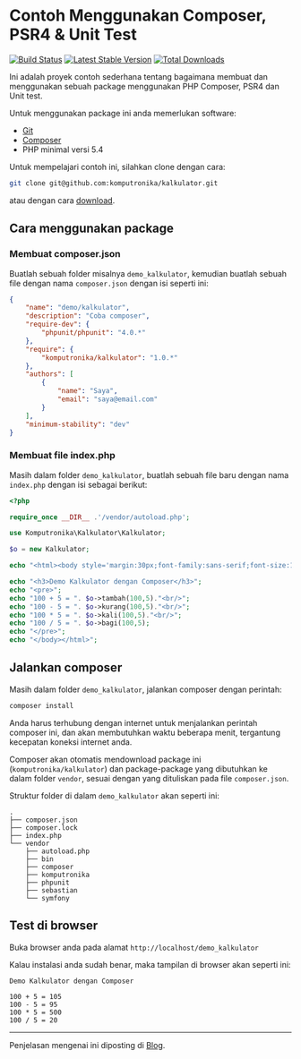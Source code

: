 # Contoh Menggunakan Composer, PSR4 & Unit Test 

[![Build Status](https://travis-ci.org/komputronika/kalkulator.svg?branch=master)](https://travis-ci.org/komputronika/kalkulator) [![Latest Stable Version](https://poser.pugx.org/komputronika/kalkulator/version)](https://packagist.org/packages/phpunit/phpunit) [![Total Downloads](https://poser.pugx.org/komputronika/kalkulator/downloads)](https://packagist.org/packages/phpunit/phpunit)

Ini adalah proyek contoh sederhana tentang bagaimana membuat dan menggunakan sebuah package menggunakan PHP Composer, PSR4 dan Unit test.

Untuk menggunakan package ini anda memerlukan software:

* [Git](https://git-scm.com/downloads)
* [Composer](https://getcomposer.org/download/)
* PHP minimal versi 5.4

Untuk mempelajari contoh ini, silahkan clone dengan cara:

```sh
git clone git@github.com:komputronika/kalkulator.git
```

atau dengan cara [download](https://github.com/komputronika/kalkulator/releases/).


## Cara menggunakan package

### Membuat composer.json

Buatlah sebuah folder misalnya `demo_kalkulator`, kemudian buatlah sebuah file dengan nama `composer.json` dengan isi seperti ini:

```json
{
    "name": "demo/kalkulator",
    "description": "Coba composer",
    "require-dev": {
        "phpunit/phpunit": "4.0.*"
    },
    "require": {
        "komputronika/kalkulator": "1.0.*"
    },
    "authors": [
        {
            "name": "Saya",
            "email": "saya@email.com"
        }
    ],
    "minimum-stability": "dev"
}
``` 

### Membuat file index.php

Masih dalam folder `demo_kalkulator`, buatlah sebuah file baru dengan nama `index.php` dengan isi sebagai berikut:

```php
<?php

require_once __DIR__ .'/vendor/autoload.php';

use Komputronika\Kalkulator\Kalkulator;

$o = new Kalkulator;

echo "<html><body style='margin:30px;font-family:sans-serif;font-size:1.25rem'>";

echo "<h3>Demo Kalkulator dengan Composer</h3>";
echo "<pre>";
echo "100 + 5 = ". $o->tambah(100,5)."<br/>";
echo "100 - 5 = ". $o->kurang(100,5)."<br/>";
echo "100 * 5 = ". $o->kali(100,5)."<br/>";
echo "100 / 5 = ". $o->bagi(100,5);
echo "</pre>";
echo "</body></html>";
```

## Jalankan composer

Masih dalam folder `demo_kalkulator`, jalankan composer dengan perintah:
```sh
composer install
```
Anda harus terhubung dengan internet untuk menjalankan perintah composer ini, dan akan membutuhkan waktu beberapa menit, tergantung kecepatan koneksi internet anda.

Composer akan otomatis mendownload package ini (`komputronika/kalkulator`) dan package-package yang dibutuhkan ke dalam folder `vendor`,  sesuai dengan yang dituliskan pada file `composer.json`.

Struktur folder di dalam `demo_kalkulator` akan seperti ini:

```
.
├── composer.json
├── composer.lock
├── index.php
└── vendor
    ├── autoload.php
    ├── bin
    ├── composer
    ├── komputronika
    ├── phpunit
    ├── sebastian
    └── symfony
```

## Test di browser

Buka browser anda pada alamat `http://localhost/demo_kalkulator`

Kalau instalasi anda sudah benar, maka tampilan di browser akan seperti ini:

```
Demo Kalkulator dengan Composer

100 + 5 = 105
100 - 5 = 95
100 * 5 = 500
100 / 5 = 20
```
---

Penjelasan mengenai ini diposting di [Blog](http://blog.duniahost.com).




